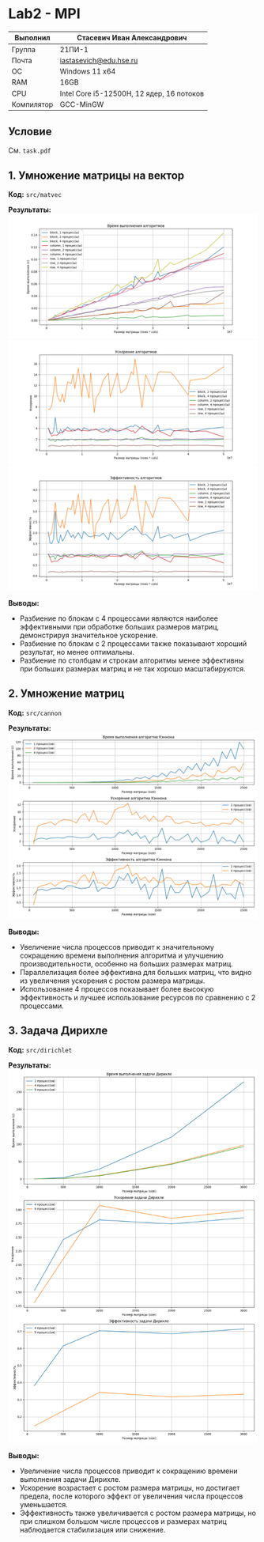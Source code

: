# Lab2 - MPI

| Выполнил   | Стасевич Иван Александрович               |
|------------|-------------------------------------------|
| Группа     | 21ПИ-1                                    |
| Почта      | iastasevich@edu.hse.ru                    |
| ОС         | Windows 11 x64                            |
| RAM        | 16GB                                      |
| CPU        | Intel Core i5-12500H, 12 ядер, 16 потоков |
| Компилятор | GCC-MinGW                                 |

## Условие

См. `task.pdf`

## 1. Умножение матрицы на вектор

**Код:** `src/matvec`

**Результаты:**
![mv_time.png](assets/mv_time.png)
![mv_speedup.png](assets/mv_speedup.png)
![mv_efficiency_.png](assets/mv_efficiency.png)

**Выводы:**

* Разбиение по блокам с 4 процессами являются наиболее эффективными при обработке больших размеров матриц,
  демонстрируя значительное ускорение.
* Разбиение по блокам с 2 процессами также показывают хороший результат, но менее оптимальны.
* Разбиение по столбцам и строкам алгоритмы менее эффективны при больших размерах матриц и не так хорошо масштабируются.

## 2. Умножение матриц

**Код:** `src/cannon`

**Результаты:**
![cannon.png](assets/cannon.png)

**Выводы:**

* Увеличение числа процессов приводит к значительному сокращению времени выполнения алгоритма и улучшению
  производительности, особенно на больших размерах матриц.
* Параллелизация более эффективна для больших матриц, что видно из увеличения ускорения с ростом размера матрицы.
* Использование 4 процессов показывает более высокую эффективность и лучшее использование ресурсов по сравнению с 2
  процессами.

## 3. Задача Дирихле

**Код:** `src/dirichlet`

**Результаты:**
![dirichlet.png](assets/dirichlet.png)

**Выводы:**

* Увеличение числа процессов приводит к сокращению времени выполнения задачи Дирихле.
* Ускорение возрастает с ростом размера матрицы, но достигает предела, после которого эффект от увеличения числа
  процессов уменьшается.
* Эффективность также увеличивается с ростом размера матрицы, но при слишком большом числе процессов и размерах матриц
  наблюдается стабилизация или снижение.